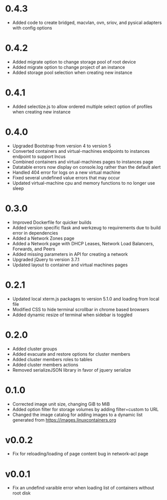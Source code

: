 # 0.4.3
 - Added code to create bridged, macvlan, ovn, sriov, and pysical adapters with config options 

# 0.4.2
 - Added migrate option to change storage pool of root device
 - Added migrate option to change project of an instance
 - Added storage pool selection when creating new instance
 
# 0.4.1
 - Added selectize.js to allow ordered multiple select option of profiles when creating new instance

# 0.4.0
 - Upgraded Bootstrap from version 4 to version 5
 - Converted containers and virtual-machines endpoints to instances endpoint to support Incus
 - Combined containers and virtual-machines pages to instances page
 - Datatable errors now display on console.log rather than the default alert
 - Handled 404 error for logs on a new virtual machine
 - Fixed several undefined value errors that may occur
 - Updated virtual-machine cpu and memory functions to no longer use sleep

# 0.3.0
 - Improved Dockerfile for quicker builds
 - Added version specific flask and werkzeug to requirements due to build error in dependencies
 - Added a Network Zones page
 - Added a Network page with DHCP Leases, Network Load Balancers, Forwards, and Peers
 - Added missing parameters in API for creating a network
 - Upgraded jQuery to version 3.7.1
 - Updated layout to container and virtual machines pages
 
# 0.2.1
- Updated local xterm.js packages to version 5.1.0 and loading from local file
- Modified CSS to hide terminal scrollbar in chrome based browsers
- Added dynamic resize of terminal when sidebar is toggled

# 0.2.0
- Added cluster groups
- Added evacuate and restore options for cluster members
- Added cluster members roles to tables
- Added cluster members actions
- Removed serializeJSON library in favor of jquery serialize

# 0.1.0
- Corrected image unit size, changing GiB to MiB
- Added option filter for storage volumes by adding filter=custom to URL
- Changed the image catalog for adding images to a dynamic list generated from https://images.linuxcontainers.org

# v0.0.2
- Fix for reloading/loading of page content bug in network-acl page

# v0.0.1
- Fix an undefind varaible error when loading list of containers without root disk